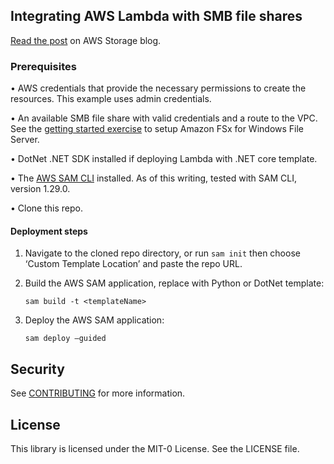 ## Integrating AWS Lambda with SMB file shares

[Read the post](https://aws.amazon.com/blogs/storage/enabling-smb-access-for-serverless-workloads/) on AWS Storage blog.

### Prerequisites
•	AWS credentials that provide the necessary permissions to create the resources. This example uses admin credentials.

•	An available SMB file share with valid credentials and a route to the VPC. See the [getting started exercise](https://docs.aws.amazon.com/fsx/latest/WindowsGuide/getting-started.html) to setup Amazon FSx for Windows File Server.

•	DotNet .NET SDK installed if deploying Lambda with .NET core template.

•	The [AWS SAM CLI](https://docs.aws.amazon.com/serverless-application-model/latest/developerguide/serverless-sam-cli-install.html) installed. As of this writing, tested with SAM CLI, version 1.29.0.

•	Clone this repo. 

#### Deployment steps
1.	Navigate to the cloned repo directory, or run `sam init` then choose ‘Custom Template Location’ and paste the repo URL.
2.	Build the AWS SAM application, replace <templateName> with Python or DotNet template:
    
    `sam build -t <templateName>`

3.	Deploy the AWS SAM application:
    
    `sam deploy –guided`


## Security

See [CONTRIBUTING](CONTRIBUTING.md#security-issue-notifications) for more information.

## License

This library is licensed under the MIT-0 License. See the LICENSE file.

